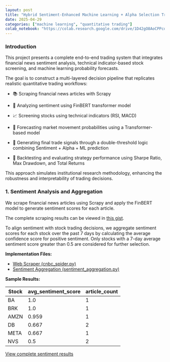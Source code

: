 ```yaml
---
layout: post
title: "Hybrid Sentiment-Enhanced Machine Learning + Alpha Selection Trading Pipeline"
date: 2025-04-29
categories: ["machine learning", "quantitative trading"]
colab_notebook: "https://colab.research.google.com/drive/1D42gO8AoCPPcdY56My-kk5NNuD38S23q?usp=sharing"
---
```

### Introduction
This project presents a complete end-to-end trading system that integrates financial news sentiment analysis, technical indicator-based stock screening, and machine learning probability forecasts.

The goal is to construct a multi-layered decision pipeline that replicates realistic quantitative trading workflows:

* 📚 Scraping financial news articles with Scrapy

* 💬 Analyzing sentiment using FinBERT transformer model

* 📈 Screening stocks using technical indicators (RSI, MACD)

* 🤖 Forecasting market movement probabilities using a Transformer-based model

* 🎯 Generating final trade signals through a double-threshold logic combining Sentiment + Alpha + ML prediction

* 🔄 Backtesting and evaluating strategy performance using Sharpe Ratio, Max Drawdown, and Total Returns

This approach simulates institutional research methodology, enhancing the robustness and interpretability of trading decisions.

### 1. Sentiment Analysis and Aggregation
We scrape financial news articles using Scrapy and apply the FinBERT model to generate sentiment scores for each article.

The complete scraping results can be viewed in [this gist](https://gist.github.com/yibowang622/5f109ca7a5cf6f5a3e2b69e7dc66946f).

To align sentiment with stock trading decisions, we aggregate sentiment scores for each stock over the past 7 days by calculating the average confidence score for positive sentiment. Only stocks with a 7-day average sentiment score greater than 0.5 are considered for further selection.

**Implementation Files:**
- [Web Scraper (cnbc_spider.py)](/src/cnbc_spider.py) 
- [Sentiment Aggregation (sentiment_aggregation.py)](/src/sentiment_aggregation.py)

**Sample Results:**

| Stock | avg_sentiment_score | article_count |
|-------|---------------------|---------------|
| BA    | 1.0                 | 1            |
| BRK   | 1.0                 | 1             |
| AMZN  | 0.959               | 1            |
| DB    | 0.667               | 2            |
| META  | 0.667               | 1            |
| NVS   | 0.5                 | 2            |


[View complete sentiment results](data/sentiment_scores.csv)
